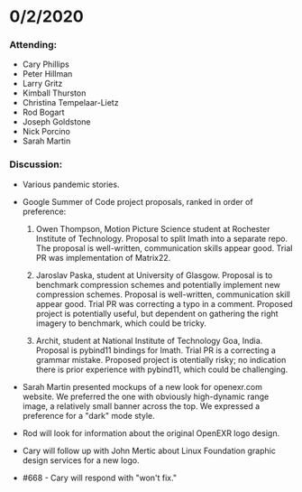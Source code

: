 # 0/2/2020

### Attending:

* Cary Phillips
* Peter Hillman
* Larry Gritz
* Kimball Thurston
* Christina Tempelaar-Lietz
* Rod Bogart
* Joseph Goldstone
* Nick Porcino
* Sarah Martin

### Discussion:

* Various pandemic stories.

* Google Summer of Code project proposals, ranked in order of preference:

  1. Owen Thompson, Motion Picture Science student at Rochester
  Institute of Technology. Proposal to split Imath into a separate
  repo. The proposal is well-written, communication skills appear
  good. Trial PR was implementation of Matrix22.

  2. Jaroslav Paska, student at University of Glasgow. Proposal is to
  benchmark compression schemes and potentially implement new
  compression schemes. Proposal is well-written, communication skill
  appear good. Trial PR was correcting a typo in a comment.  Proposed
  project is potentially useful, but dependent on gathering the right
  imagery to benchmark, which could be tricky.

  3. Archit, student at National Institute of Technology Goa,
  India. Proposal is pybind11 bindings for Imath. Trial PR is a
  correcting a grammar mistake. Proposed project is otentially risky;
  no indication there is prior experience with pybind11, which could
  be challenging.

* Sarah Martin presented mockups of a new look for openexr.com
  website. We preferred the one with obviously high-dynamic range
  image, a relatively small banner across the top. We expressed a
  preference for a "dark" mode style.

* Rod will look for information about the original OpenEXR logo design.

* Cary will follow up with John Mertic about Linux Foundation graphic
  design services for a new logo.

* #668 - Cary will respond with "won't fix."
